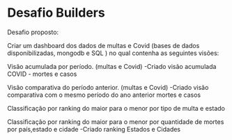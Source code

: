 # Desafio Builders

Desafio proposto:

Criar um dashboard dos dados de multas e Covid (bases de dados disponibilizadas, mongodb e SQL ) no qual contenha as seguintes visões:

Visão acumulada por período. (multas e Covid)
  -Criado visão acumulada COVID - mortes e casos

Visão comparativa do período anterior. (multas e Covid)
  -Criado visão comparativa com o mesmo período do ano anterior mortes e casos

Classificação por ranking do maior para o menor por tipo de multa e estado

Classificação por ranking do maior para o menor por quantidade de mortes por país,estado e cidade
  -Criado ranking Estados e Cidades
